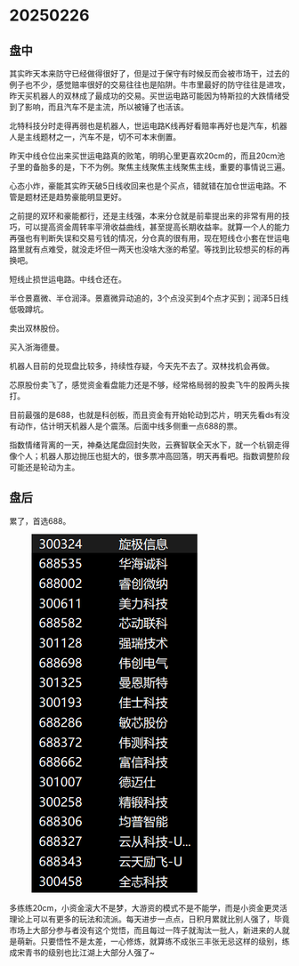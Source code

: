 # 20250226

## 盘中

其实昨天本来防守已经做得很好了，但是过于保守有时候反而会被市场干，过去的例子也不少，感觉赔率很好的交易往往也是陷阱。牛市里最好的防守往往是进攻，昨天买机器人的双林成了最成功的交易。买世运电路可能因为特斯拉的大跌情绪受到了影响，而且汽车不是主流，所以被锤了也活该。

北特科技分时走得再弱也是机器人，世运电路K线再好看赔率再好也是汽车，机器人是主线题材之一，汽车不是，切不可本末倒置。

昨天中线仓位出来买世运电路真的败笔，明明心里更喜欢20cm的，而且20cm池子里的备胎多的是，下不为例。聚焦主线聚焦主线聚焦主线，重要的事情说三遍。

心态小炸，豪能其实昨天破5日线收回来也是个买点，错就错在加仓世运电路。不管是题材还是趋势豪能明显更好。

之前提的双环和豪能都行，还是主线强，本来分仓就是前辈提出来的非常有用的技巧，可以提高资金周转率平滑收益曲线，甚至提高长期收益率。就算一个人的能力再强也有判断失误和交易亏钱的情况，分仓真的很有用，现在短线仓小套在世运电路里就有点难受，就没走坏但一两天也没啥大涨的希望。等找到比较想买的标的再换吧。

短线止损世运电路。中线仓还在。

半仓景嘉微、半仓润泽。景嘉微异动追的，3个点没买到4个点才买到；润泽5日线低吸蹲坑。

卖出双林股份。

买入浙海德曼。

机器人目前的兑现盘比较多，持续性存疑，今天先不去了。双林找机会再做。

芯原股份卖飞了，感觉资金看盘能力还是不够，经常格局弱的股卖飞牛的股两头挨打。

目前最强的是688，也就是科创板，而且资金有开始轮动到芯片，明天先看ds有没有动作，估计明天机器人是个震荡。后面中线多侧重一点688的票。

指数情绪背离的一天，神桑达尾盘回封失败，云赛智联全天水下，就一个杭钢走得像个人；机器人那边抛压也挺大的，很多票冲高回落，明天再看吧。指数调整阶段可能还是轮动为主。



## 盘后

累了，首选688。



<figure><img src=".gitbook/assets/屏幕截图 2025-02-26 234031.png" alt=""><figcaption></figcaption></figure>

多练练20cm，小资金滚大不是梦，大游资的模式不是不能学，而是小资金更灵活理论上可以有更多的玩法和流派。每天进步一点点，日积月累就比别人强了，毕竟市场上大部分参与者没有这个觉悟，而且每过一阵子就淘汰一批人，新进来的人就是萌新。只要悟性不是太差，一心修炼，就算练不成张三丰张无忌这样的级别，练成宋青书的级别也比江湖上大部分人强了\~
